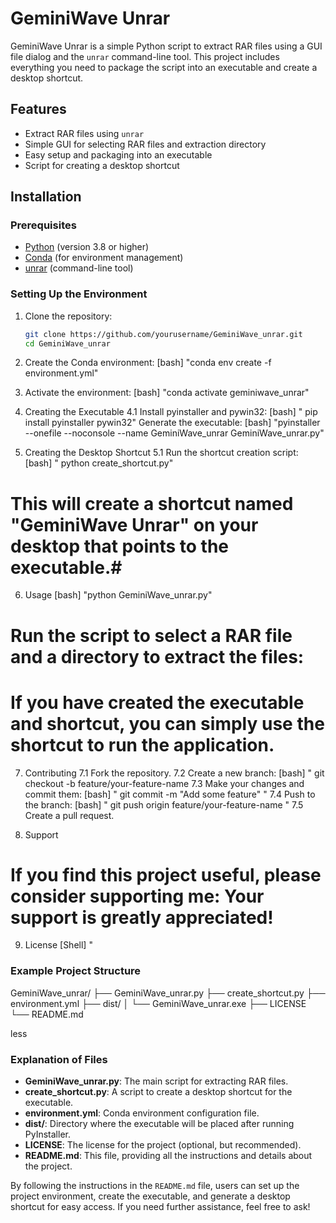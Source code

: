 # GeminiWave Unrar

GeminiWave Unrar is a simple Python script to extract RAR files using a GUI file dialog and the `unrar` command-line tool. This project includes everything you need to package the script into an executable and create a desktop shortcut.

## Features

- Extract RAR files using `unrar`
- Simple GUI for selecting RAR files and extraction directory
- Easy setup and packaging into an executable
- Script for creating a desktop shortcut

## Installation

### Prerequisites

- [Python](https://www.python.org/downloads/) (version 3.8 or higher)
- [Conda](https://docs.conda.io/en/latest/miniconda.html) (for environment management)
- [unrar](https://www.rarlab.com/rar_add.htm) (command-line tool)

### Setting Up the Environment

1. Clone the repository:
   ```bash
   git clone https://github.com/yourusername/GeminiWave_unrar.git
   cd GeminiWave_unrar
2. Create the Conda environment:  [bash] "conda env create -f environment.yml"
3. Activate the environment:  [bash]  "conda activate geminiwave_unrar"

4. Creating the Executable
4.1 Install pyinstaller and pywin32: [bash] " pip install pyinstaller pywin32"
Generate the executable: [bash] "pyinstaller --onefile --noconsole --name GeminiWave_unrar GeminiWave_unrar.py" 

5. Creating the Desktop Shortcut
5.1 Run the shortcut creation script: [bash] " python create_shortcut.py" 
# This will create a shortcut named "GeminiWave Unrar" on your desktop that points to the executable.# 

6. Usage [bash] "python GeminiWave_unrar.py" 
# Run the script to select a RAR file and a directory to extract the files:
# If you have created the executable and shortcut, you can simply use the shortcut to run the application.

7. Contributing
7.1 Fork the repository.
7.2 Create a new branch: [bash] " git checkout -b feature/your-feature-name
7.3 Make your changes and commit them: [bash] " git commit -m "Add some feature" "
7.4 Push to the branch: [bash] " git push origin feature/your-feature-name "
7.5 Create a pull request.

8. Support
# If you find this project useful, please consider supporting me: Your support is greatly appreciated!

9. License [Shell] " 

### Example Project Structure
GeminiWave_unrar/
├── GeminiWave_unrar.py
├── create_shortcut.py
├── environment.yml
├── dist/
│ └── GeminiWave_unrar.exe
├── LICENSE
└── README.md

less 

### Explanation of Files

- **GeminiWave_unrar.py**: The main script for extracting RAR files.
- **create_shortcut.py**: A script to create a desktop shortcut for the executable.
- **environment.yml**: Conda environment configuration file.
- **dist/**: Directory where the executable will be placed after running PyInstaller.
- **LICENSE**: The license for the project (optional, but recommended).
- **README.md**: This file, providing all the instructions and details about the project.

By following the instructions in the `README.md` file, users can set up the project environment, create the executable, and generate a desktop shortcut for easy access. If you need further assistance, feel free to ask!

